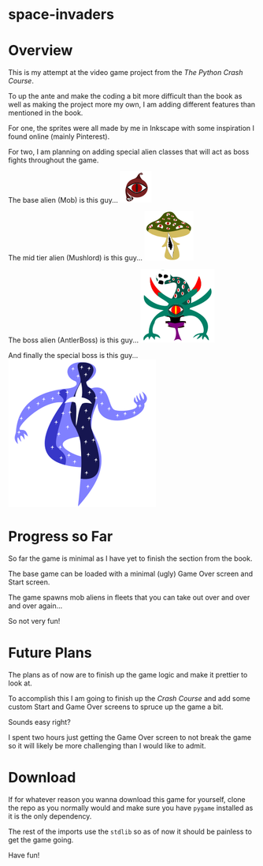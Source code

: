 # space-invaders

# Overview

This is my attempt at the video game project from the _The Python Crash Course_.

To up the ante and make the coding a bit more difficult than the book as well as making the project more my own, I am adding different
features than mentioned in the book.

For one, the sprites were all made by me in Inkscape with some inspiration I found online (mainly Pinterest).

For two, I am planning on adding special alien classes that will act as boss fights throughout the game.

The base alien (Mob) is this guy...
![Mob](assets/images/alien.png)

The mid tier alien (Mushlord) is this guy...
![Mushlord](assets/images/mushroom_boss.png)

The boss alien (AntlerBoss) is this guy...
![AntlerBoss](assets/images/boss_alien.png)

And finally the special boss is this guy...
![Titan](assets/images/titan.png)

# Progress so Far

So far the game is minimal as I have yet to finish the section from the book.

The base game can be loaded with a minimal (ugly) Game Over screen and Start screen.

The game spawns mob aliens in fleets that you can take out over and over and over again...

So not very fun!

# Future Plans

The plans as of now are to finish up the game logic and make it prettier to look at.

To accomplish this I am going to finish up the _Crash Course_ and add some custom Start and Game Over screens
to spruce up the game a bit. 

Sounds easy right? 

I spent two hours just getting the Game Over screen to not break the game so it will likely be more challenging than I
would like to admit.

# Download

If for whatever reason you wanna download this game for yourself, clone the repo as you normally would and make sure you have
`pygame` installed as it is the only dependency.

The rest of the imports use the `stdlib` so as of now it should be painless to get the game going.

Have fun!